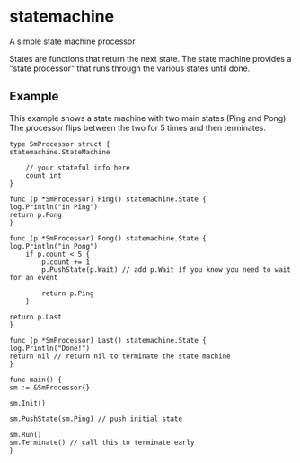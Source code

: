 # statemachine
A simple state machine processor

States are functions that return the next state. The state machine provides a "state processor" that runs through the various states until done.

## Example
This example shows a state machine with two main states (Ping and Pong). The processor flips between the two for 5 times and then terminates.

    type SmProcessor struct {
	statemachine.StateMachine

        // your stateful info here
        count int
    }

    func (p *SmProcessor) Ping() statemachine.State {
	log.Println("in Ping")
	return p.Pong
    }

    func (p *SmProcessor) Pong() statemachine.State {
	log.Println("in Pong")
        if p.count < 5 {
            p.count += 1
            p.PushState(p.Wait) // add p.Wait if you know you need to wait for an event

            return p.Ping
        }
            
	return p.Last
    }

    func (p *SmProcessor) Last() statemachine.State {
	log.Println("Done!")
	return nil // return nil to terminate the state machine
    }

    func main() {
	sm := &SmProcessor{}

	sm.Init()

	sm.PushState(sm.Ping) // push initial state

	sm.Run()
	sm.Terminate() // call this to terminate early
    }
